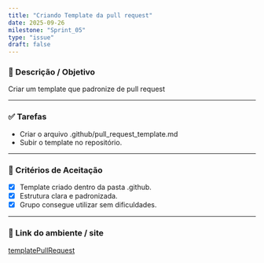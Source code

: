 ```yaml
---
title: "Criando Template da pull request"
date: 2025-09-26
milestone: "Sprint_05"
type: "issue"
draft: false
---
```


### 📝 Descrição / Objetivo  
Criar um template que padronize de pull request

---

### ✅ Tarefas  
- Criar o arquivo .github/pull_request_template.md
- Subir o template no repositório.

---

### 📌 Critérios de Aceitação  
- [x] Template criado dentro da pasta .github.
- [x] Estrutura clara e padronizada.
- [x] Grupo consegue utilizar sem dificuldades.

---

### 🔗 Link do ambiente / site  
[templatePullRequest](https://github.com/unb-mds/2025-2-OncoMap/blob/dev/.github/PULL_REQUEST_TEMPLATE.md)


